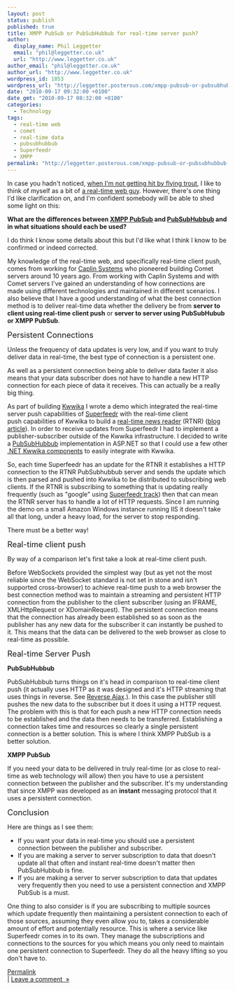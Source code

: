 ```yaml
---
layout: post
status: publish
published: true
title: XMPP PubSub or PubSubHubbub for real-time server push?
author:
  display_name: Phil Leggetter
  email: "phil@leggetter.co.uk"
  url: "http://www.leggetter.co.uk"
author_email: "phil@leggetter.co.uk"
author_url: "http://www.leggetter.co.uk"
wordpress_id: 1853
wordpress_url: "http://leggetter.posterous.com/xmpp-pubsub-or-pubsubhubbub-for-real-time-ser"
date: "2010-09-17 09:32:00 +0100"
date_gmt: "2010-09-17 08:32:00 +0100"
categories:
  - Technology
tags:
  - real-time web
  - comet
  - real-time data
  - pubsubhubbub
  - Superfeedr
  - XMPP
permalink: "http://leggetter.posterous.com/xmpp-pubsub-or-pubsubhubbub-for-real-time-ser"
---
```


<p>In case you hadn't noticed,&nbsp;<a href="http://leggetter.posterous.com/hit-roond-around-the-heed-head-by-a-faash-fis" >when I'm not getting hit by flying trout</a>, I like to think of myself as a bit of <a href="/" >a real-time web guy</a>. However, there's one thing I'd like clarification on, and I'm confident somebody will be able to shed some light on this:</p>
<p />
<strong>What are the differences between </strong><a href="http://xmpp.org/extensions/xep-0060.html"><strong>XMPP PubSub</strong></a><strong> and </strong><a href="http://code.google.com/apis/pubsubhubbub/"><strong>PubSubHubbub</strong></a><strong> and in what situations should each be used?</strong></p>

<p />
I do think I know some details about this but I'd like what I think I know to be confirmed or indeed corrected.</p>
<p />
My knowledge of the real-time web, and specifically real-time client push, comes from working for&nbsp;<a href="http://www.caplin.com/" >Caplin Systems</a>&nbsp;who pioneered building Comet servers around 10 years ago. From working with Caplin Systems and with Comet servers I've gained an understanding of how connections are made&nbsp;using different technologies&nbsp;and maintained in different scenarios. I also believe that I have a good understanding of what the best connection method is to deliver real-time data whether the delivery be from <strong>server to client using real-time client push</strong> or <strong>server to server using PubSubHubub or XMPP PubSub</strong>.</p>
<p />
<span style="font-size: large;">Persistent Connections</span></p>
<p />
Unless the frequency of data updates is very low, and if you want to truly deliver data in real-time, the best type of connection is a persistent one.</p>
<p />
As well as a persistent connection being able to deliver data faster it also means that your data subscriber does not have to handle a new HTTP connection for each piece of data it receives. This can actually be a really big thing.</p>
<p />
As part of building <a href="http://kwwika.com">Kwwika</a> I wrote a demo which integrated the real-time server push&nbsp;capabilities&nbsp;of <a href="http://superfeedr.com">Superfeedr</a> with the real-time client push&nbsp;capabilities&nbsp;of Kwwika to build a <a href="http://superfeedr.kwwika.com">real-time news reader</a>&nbsp;(RTNR) (<a href="/2010/08/26/real-time-news-reader-shows-off-push-to-browser.html">blog article</a>). In order to receive updates from Superfeedr I had to implement a publisher-subscriber outside of the Kwwika infrastructure. I decided to write a&nbsp;<a href="http://superfeedr.com/documentation#pubsubhubbub">PubSubHubbub</a>&nbsp;implementation in ASP.NET so that I could use a few other <a href="http://github.com/Kwwika/Kwwika-Components">.NET Kwwika components</a> to easily integrate with Kwwika.</p>
<p />
So,&nbsp;each time Superfeedr has an update for the&nbsp;RTNR&nbsp;it establishes a HTTP connection to the&nbsp;RTNR PubSubhubbub&nbsp;server and sends the update which is then parsed and pushed into Kwwika to be distributed to subscribing web clients. If the&nbsp;RTNR&nbsp;is subscribing to something that is updating really frequently (such as "google" using <a href="http://superfeedr.com/documentation#track">Superfeedr track</a>) then that can mean the&nbsp;RTNR&nbsp;server has to handle a lot of HTTP requests. Since I am running the demo on a small Amazon Windows instance running IIS it doesn't take all that long, under a heavy load, for the server to stop responding.</p>
<p />
There must be a better way!</p>
<p />
<span style="font-size: large;">Real-time client push</span></p>
<p />
By way of a comparison let's first take a look at real-time client push.</p>
<p />
Before WebSockets provided the simplest way&nbsp;(but as yet not the most reliable since the WebSocket standard is not set in stone and isn't supported cross-browser)&nbsp;to achieve real-time push to a web browser the best connection method was to maintain a streaming and persistent HTTP connection from the publisher to the client subscriber (using an IFRAME, XMLHttpRequest or XDomainRequest). The persistent connection means that the connection has already been established so as soon as the publisher has any new data for the subscriber it can instantly be pushed to it. This means that the data can be delivered to the web browser as close to real-time as possible.</p>
<p />
<span style="font-size: large;">Real-time Server Push</span></p>
<p />
<strong>PubSubHubbub</strong></p>
<p />
PubSubHubbub turns things on it's head in comparison to real-time client push (it actually uses HTTP as it was designed and it's HTTP streaming that uses things in reverse. See <a href="http://en.wikipedia.org/wiki/Reverse_Ajax">Reverse Ajax</a>.). In this case the publisher still pushes the new data to the subscriber but it does it using a HTTP request. The problem with this is that for each push a new HTTP connection needs to be established and the data then needs to be transferred. Establishing a connection takes time and resources so clearly a single persistent connection is a better solution. This is where I think XMPP PubSub is a better solution.</p>
<p />
<strong>XMPP PubSub</strong></p>
<p />
If you need your data to be delivered in truly real-time (or as close to real-time as web technology will allow) then you have to use a persistent connection between the publisher and the subscriber. It's my understanding that since XMPP was developed as an <strong>instant</strong> messaging protocol that it uses a persistent connection.</p>
<p />
<span style="font-size: large;">Conclusion</span></p>
<p />
Here are things as I see them:</p>
<ul>
<li>If you want your data in real-time you should use a persistent connection between the publisher and subscriber.</li>
<li>If you are making a server to server subscription to data that doesn't update all that often&nbsp;and instant real-time doesn't matter&nbsp;then PubSubHubbub is fine.</li>
<li>If you are making a server to server subscription to data that updates very frequently then you need to use a persistent connection and XMPP PubSub is a must.</li>
</ul>
<p>One thing to also consider is if you are subscribing to multiple sources which update frequently then maintaining a persistent connection to each of those sources, assuming they even allow you to, takes a considerable amount of effort and potentially resource. This is where a service like Superfeedr comes in to its own. They manage the subscriptions and connections to the sources for you which means you only need to maintain one persistent connection to Superfeedr. They do all the heavy lifting so you don't have to.</p>
<p><a href="http://leggetter.posterous.com/xmpp-pubsub-or-pubsubhubbub-for-real-time-ser">Permalink</a><br />
| <a href="http://leggetter.posterous.com/xmpp-pubsub-or-pubsubhubbub-for-real-time-ser#comment">Leave a comment&nbsp;&nbsp;&raquo;</a></p>
